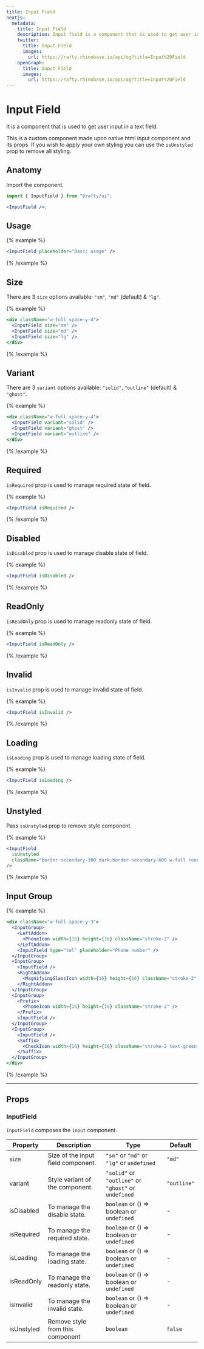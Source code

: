```yaml
---
title: Input Field
nextjs:
  metadata:
    title: Input Field
    description: Input field is a component that is used to get user input in a text field.
    twitter:
      title: Input Field
      images:
        url: https://rafty.rhinobase.io/api/og?title=Input%20Field
    openGraph:
      title: Input Field
      images:
        url: https://rafty.rhinobase.io/api/og?title=Input%20Field
---
```


# Input Field

It is a component that is used to get user input in a text field.

This is a custom component made upon native html input component and its props. If you wish to apply your own styling you can use the `isUnstyled` prop to remove all styling.

## Anatomy

Import the component.

```jsx
import { InputField } from "@rafty/ui";

<InputField />;
```

## Usage

{% example %}

```jsx
<InputField placeholder="Basic usage" />
```

{% /example %}

## Size

There are 3 `size` options available: `"sm"`, `"md"` (default) & `"lg"`.

{% example %}

```jsx
<div className="w-full space-y-4">
  <InputField size="sm" />
  <InputField size="md" />
  <InputField size="lg" />
</div>
```

{% /example %}

## Variant

There are 3 `variant` options available: `"solid"`, `"outline"` (default) & `"ghost"`.

{% example %}

```jsx
<div className="w-full space-y-4">
  <InputField variant="solid" />
  <InputField variant="ghost" />
  <InputField variant="outline" />
</div>
```

{% /example %}

## Required

`isRequired` prop is used to manage required state of field.

{% example %}

```jsx
<InputField isRequired />
```

{% /example %}

## Disabled

`isDisabled` prop is used to manage disable state of field.

{% example %}

```jsx
<InputField isDisabled />
```

{% /example %}

## ReadOnly

`isReadOnly` prop is used to manage readonly state of field.

{% example %}

```jsx
<InputField isReadOnly />
```

{% /example %}

## Invalid

`isInvalid` prop is used to manage invalid state of field.

{% example %}

```jsx
<InputField isInvalid />
```

{% /example %}

## Loading

`isLoading` prop is used to manage loading state of field.

{% example %}

```jsx
<InputField isLoading />
```

{% /example %}

## Unstyled

Pass `isUnstyled` prop to remove style component.

{% example %}

```jsx
<InputField
  isUnstyled
  className="border-secondary-300 dark:border-secondary-600 w-full rounded-md border bg-transparent p-1 transition-colors duration-300 hover:border-cyan-500 focus:outline-none focus:ring-1 focus:ring-cyan-500 dark:hover:border-cyan-500"
/>
```

{% /example %}

## Input Group

{% example %}

```jsx
<div className="w-full space-y-3">
  <InputGroup>
    <LeftAddon>
      <PhoneIcon width={16} height={16} className="stroke-2" />
    </LeftAddon>
    <InputField type="tel" placeholder="Phone number" />
  </InputGroup>
  <InputGroup>
    <InputField />
    <RightAddon>
      <MagnifyingGlassIcon width={16} height={16} className="stroke-2" />
    </RightAddon>
  </InputGroup>
  <InputGroup>
    <Prefix>
      <PhoneIcon width={16} height={16} className="stroke-2" />
    </Prefix>
    <InputField />
  </InputGroup>
  <InputGroup>
    <InputField />
    <Suffix>
      <CheckIcon width={16} height={16} className="stroke-2 text-green-500" />
    </Suffix>
  </InputGroup>
</div>
```

{% /example %}

---

## Props

### InputField

`InputField` composes the `input` component.

| Property   | Description                        | Type                                                   | Default     |
| ---------- | ---------------------------------- | ------------------------------------------------------ | ----------- |
| size       | Size of the input field component. | `"sm"` or `"md"` or `"lg"` or `undefined`              | `"md"`      |
| variant    | Style variant of the component.    | `"solid"` or `"outline"` or `"ghost"` or `undefined`   | `"outline"` |
| isDisabled | To manage the disable state.       | `boolean` or <Info>() => boolean</Info> or `undefined` | -           |
| isRequired | To manage the required state.      | `boolean` or <Info>() => boolean</Info> or `undefined` | -           |
| isLoading  | To manage the loading state.       | `boolean` or <Info>() => boolean</Info> or `undefined` | -           |
| isReadOnly | To manage the readonly state.      | `boolean` or <Info>() => boolean</Info> or `undefined` | -           |
| isInvalid  | To manage the invalid state.       | `boolean` or <Info>() => boolean</Info> or `undefined` | -           |
| isUnstyled | Remove style from this component   | `boolean`                                              | `false`     |
